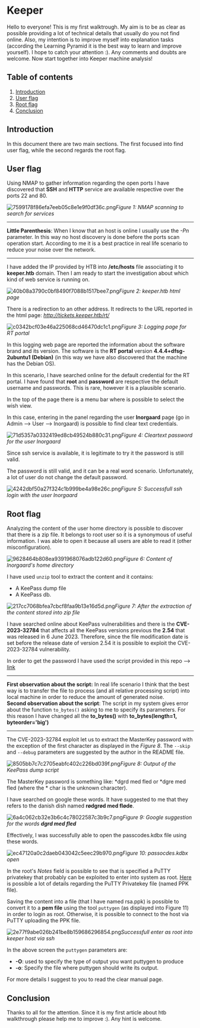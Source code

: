 # Keeper

Hello to everyone! This is my first walktrough. My aim is to be as clear as possible providing a lot of technical details that usually do you not find online. Also, my intention is to improve myself into explanation tasks (according the Learning Pyramid it is the best way to learn and improve yourself). 
I hope to catch your attention :). Any comments and doubts are welcome. Now start together into Keeper machine analysis!

## Table of contents
1. [Introduction](#introduction)
2. [User flag](#userflag)
3. [Root flag](#rootflag)
4. [Conclusion](#conclusion)

## Introduction <a name="introduction"></a>

In this document there are two main sections. The first focused into find user flag, while the second regards the root flag.

## User flag <a name="userflag"></a>

Using NMAP to gather information regarding the open ports I have discovered that **SSH** and **HTTP** service are available respective over the ports 22 and 80.

![7599178f86efa7eeb05c8e1e9f0df36c.png](../../../../../_resources/7599178f86efa7eeb05c8e1e9f0df36c.png)*Figure 1: NMAP scanning to search for services*

* * *
**Little Parenthesis**: When I know that an host is online I usually use the *-Pn* parameter. In this way no host discovery is done before the ports scan operation start. According to me it is a best practice in real life scenario to reduce your noise over the network. 
* * *

I have added the IP provided by HTB into **/etc/hosts** file associating it to **keeper.htb** domain. Then I am ready to start the investigation about which kind of web service is running on.


![40b08a3790c0bf8490f7088b1517bee7.png](../../../../../_resources/40b08a3790c0bf8490f7088b1517bee7.png)*Figure 2: keeper.htb html page*

There is a redirection to an other address. It redirects to the URL reported in the html page: *http://tickets.keeper.htb/rt/*

![c0342bcf03e46a225068cd46470dc1c1.png](../../../../../_resources/c0342bcf03e46a225068cd46470dc1c1.png)*Figure 3: Logging page for RT portal*

In this logging web page are reported the information about the software brand and its version. The software is the **RT portal** version **4.4.4+dfsg-2ubuntu1 (Debian)**  (in this way we have also discovered that the machine has the Debian OS).

In this scenario, I have searched online for the default credential for the RT portal. I have found that **root** and **password** are respective the default username and passwords.  This is rare, however it is a plausible scenario.

In the top of the page there is a menu bar where is possible to select the wish view.

In this case, entering in the panel regarding the user **lnorgaard** page (go in Admin --> User --> lnorgaard) is possible to find clear text credentials.

![71d5357a0332419ed8cb49524b880c31.png](../../../../../_resources/71d5357a0332419ed8cb49524b880c31.png)*Figure 4: Cleartext password for the user lnorgaard*

Since ssh service is available, it is legitimate to try it the password is still valid.

The password is still valid, and it can be a real word scenario. Unfortunately, a lot of user do not change the default password.

![4242dbf50a27f324c1b999be4a98e26c.png](../../../../../_resources/4242dbf50a27f324c1b999be4a98e26c.png)*Figure 5: Successfull ssh login with the user lnorgaard*

## Root flag <a name="rootflag"></a>

Analyzing the content of the user home directory is possible to discover that there is a zip file. It belongs to root user so it is a synonymous of useful information. I was able to open it because all users are able to read it (other misconfiguration).

![9628464b808ea9391968076adb122d60.png](../../../../../_resources/9628464b808ea9391968076adb122d60.png)*Figure 6: Content of  lnorgaard's home directory*

I have used `unzip` tool to extract the content and it contains:
- A KeePass dump file
- A KeePass db.

![217cc7068bfea7cbcf8faa9b13e16d5d.png](../../../../../_resources/217cc7068bfea7cbcf8faa9b13e16d5d.png)*Figure 7: After the extraction of the content stored into zip file*

I have searched online about KeePass vulnerabilities and there is the **CVE-2023-32784** that affects all the KeePass versions previous the **2.54** that was released in 6 June 2023. 
Therefore, since the file modification date is set before the release date of version 2.54 it is possible to exploit the CVE-2023-32784 vulnerability.


In order to get the password I have used the script provided in this repo -->  [link](https://github.com/z-jxy/keepass_dump/tree/main)

* * *
**First observation about the script:** In real life scenario I think that the best way is to transfer the file to process (and all relative processing script) into local machine in order to reduce the amount of generated noise.  
**Second observation about the script**: The script in my system gives error about the function `to_bytes()`  asking to me to specify its parameters. For this reason I have changed all the **to_bytes()** with **to_bytes(length=1, byteorder='big')**
* * *

The CVE-2023-32784 exploit let us to extract the MasterKey password with the exception of the first character as displayed in the *Figure 8*. The `--skip` and `--debug` parameters are suggested by the author in the README file.

![8505bb7c7c2705eabfc402c226bd039f.png](../../../../../_resources/8505bb7c7c2705eabfc402c226bd039f.png)*Figure 8: Output of the KeePass dump script*

The MasterKey password is something like: *dgrd med fled or *dgre med fled (where the * char is the unknown character).

I have searched on google these words. It have suggested to me that they refers to the danish dish named **rødgrød med fløde**.

![6a4c062cb32e3b6c4c78022587c3b9c7.png](../../../../../_resources/6a4c062cb32e3b6c4c78022587c3b9c7.png)*Figure 9: Google suggestion for the words **dgrd med fled***

Effectively, I was successfully able to open the passcodes.kdbx file using these words.

![ec47120a0c2daeb043042c5eec29b970.png](../../../../../_resources/ec47120a0c2daeb043042c5eec29b970.png)*Figure 10: passocdes.kdbx open*

In the root's *Notes* field is possible to see that is specified a PuTTY privatekey that probably can be exploited to enter into system as root. [Here](https://tartarus.org/~simon/putty-snapshots/htmldoc/AppendixC.html) is possible a lot of details regarding the PuTTY Privatekey file (named PPK file).

Saving the content into a file (that I have named rsa.ppk) is possible to convert it to a **pem file** using the tool `puttygen` (as displayed into Figure 11) in order to login as root. Otherwise, it is possible to connect to the host via PuTTY uploading the PPK file.

![2e77f9abe026b241be8b159686296854.png](../../../../../_resources/2e77f9abe026b241be8b159686296854.png)*Successfull enter as root into keeper host via ssh*

In the above screen the `puttygen` parameters are: 
- **-O**: used to specify the type of output you want puttygen to produce
-  **-o**: Specify the file where puttygen should write its output.

For more details I suggest to you to read the clear manual page.



## Conclusion <a name="conclusion"></a>

Thanks to all for the attention. Since it is my first article about htb walkthrough please help me to improve :). Any hint is welcome. 




